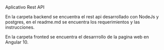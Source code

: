 Aplicativo Rest API 

En la carpeta backend se encuentra el rest api desarrollado con NodeJs y postgres, en el readme.md se encuentra los requerimientos y las instrucciones.

En la carpeta fronted se encuentra el desarrrollo de la pagina web en Angular 10.


